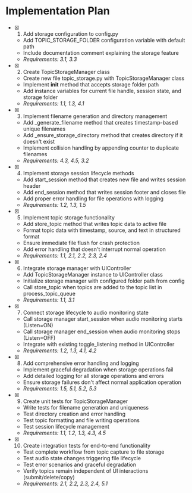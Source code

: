 # Implementation Plan

- [x] 1. Add storage configuration to config.py


  - Add TOPIC_STORAGE_FOLDER configuration variable with default path
  - Include documentation comment explaining the storage feature
  - _Requirements: 3.1, 3.3_

- [x] 2. Create TopicStorageManager class


  - Create new file topic_storage.py with TopicStorageManager class
  - Implement __init__ method that accepts storage folder path
  - Add instance variables for current file handle, session state, and storage folder
  - _Requirements: 1.1, 1.3, 4.1_

- [x] 3. Implement filename generation and directory management


  - Add _generate_filename method that creates timestamp-based unique filenames
  - Add _ensure_storage_directory method that creates directory if it doesn't exist
  - Implement collision handling by appending counter to duplicate filenames
  - _Requirements: 4.3, 4.5, 3.2_

- [x] 4. Implement storage session lifecycle methods


  - Add start_session method that creates new file and writes session header
  - Add end_session method that writes session footer and closes file
  - Add proper error handling for file operations with logging
  - _Requirements: 1.2, 1.3, 1.5_

- [x] 5. Implement topic storage functionality


  - Add store_topic method that writes topic data to active file
  - Format topic data with timestamp, source, and text in structured format
  - Ensure immediate file flush for crash protection
  - Add error handling that doesn't interrupt normal operation
  - _Requirements: 1.1, 2.1, 2.2, 2.3, 2.4_

- [x] 6. Integrate storage manager with UIController


  - Add TopicStorageManager instance to UIController class
  - Initialize storage manager with configured folder path from config
  - Call store_topic when topics are added to the topic list in process_topic_queue
  - _Requirements: 1.1, 3.1_

- [x] 7. Connect storage lifecycle to audio monitoring state


  - Call storage manager start_session when audio monitoring starts (Listen=ON)
  - Call storage manager end_session when audio monitoring stops (Listen=OFF)
  - Integrate with existing toggle_listening method in UIController
  - _Requirements: 1.2, 1.3, 4.1, 4.2_

- [x] 8. Add comprehensive error handling and logging


  - Implement graceful degradation when storage operations fail
  - Add detailed logging for all storage operations and errors
  - Ensure storage failures don't affect normal application operation
  - _Requirements: 1.5, 5.1, 5.2, 5.3_

- [x] 9. Create unit tests for TopicStorageManager


  - Write tests for filename generation and uniqueness
  - Test directory creation and error handling
  - Test topic formatting and file writing operations
  - Test session lifecycle management
  - _Requirements: 1.1, 1.2, 1.3, 4.3, 4.5_

- [x] 10. Create integration tests for end-to-end functionality




  - Test complete workflow from topic capture to file storage
  - Test audio state changes triggering file lifecycle
  - Test error scenarios and graceful degradation
  - Verify topics remain independent of UI interactions (submit/delete/copy)
  - _Requirements: 2.1, 2.2, 2.3, 2.4, 5.1_